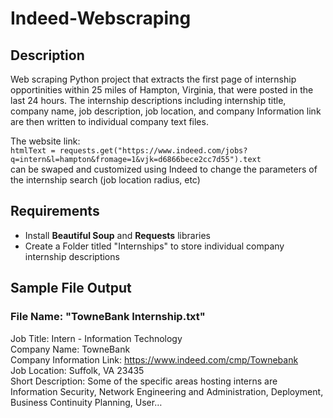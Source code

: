 # Indeed-Webscraping

## Description
Web scraping Python project that extracts the first page of internship opportinities within 25 miles of Hampton, Virginia, that were posted in the last 24 hours. The internship descriptions including internship title, company name, job description, job location, and company Information link are then written to individual company text files.

The website link: 
<br>
```htmlText = requests.get("https://www.indeed.com/jobs?q=intern&l=hampton&fromage=1&vjk=d6866bece2cc7d55").text ``` 
<br>
can be swaped and customized using Indeed to change the parameters of the internship search (job location radius, etc)

## Requirements
* Install **Beautiful Soup** and **Requests** libraries
* Create a Folder titled "Internships" to store individual company internship descriptions 

## Sample File Output
### File Name: "TowneBank Internship.txt"


Job Title: Intern - Information Technology 
<br>
Company Name: TowneBank 
<br>
Company Information Link: https://www.indeed.com/cmp/Townebank 
<br>
Job Location: Suffolk, VA 23435 
<br>
Short Description: Some of the specific areas hosting interns are Information Security, Network Engineering and Administration, Deployment, Business Continuity Planning, User… 
